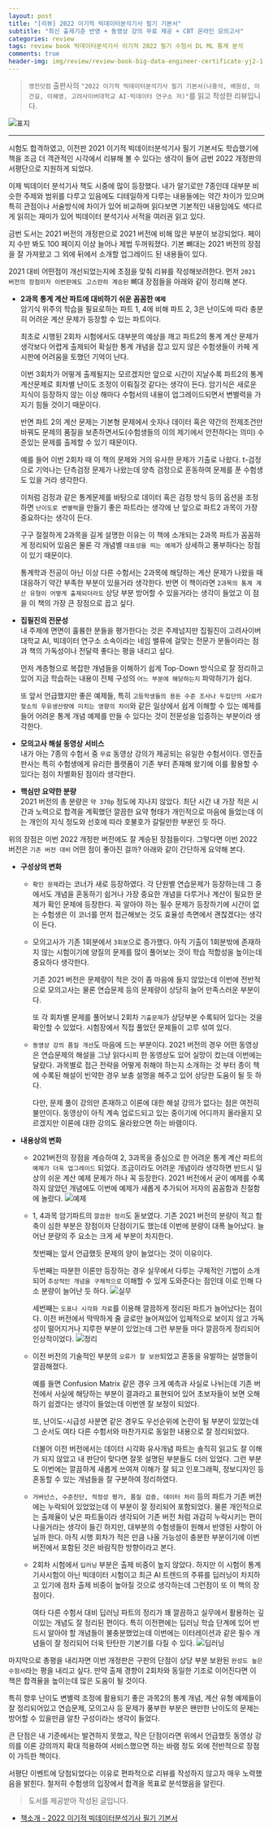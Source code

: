 ```yaml
---  
layout: post  
title: "[리뷰] 2022 이기적 빅데이터분석기사 필기 기본서"  
subtitle: "최신 출제기준 반영 + 동영상 강의 무료 제공 + CBT 온라인 모의고사"  
categories: review  
tags: review book 빅데이터분석기사 이기적 2022 필기 수험서 DL ML 통계 분석
comments: true  
header-img: img/review/review-book-big-data-engineer-certificate-yj2-1.png
---  
```

  
> `영진닷컴` 출판사의 `"2022 이기적 빅데이터분석기사 필기 기본서(나홍석, 배원성, 이건길, 이혜영, 고려사이버대학교 AI·빅데이터 연구소 저)"`를 읽고 작성한 리뷰입니다.  

![표지](https://theorydb.github.io/assets/img/review/review-book-big-data-engineer-certificate-yj2-1.png)  

---

시험도 합격하였고, 이전판 2021 이기적 빅데이터분석기사 필기 기본서도 학습했기에 책을 조금 더 객관적인 시각에서 리뷰해 볼 수 있다는 생각이 들어 금번 2022 개정판의 서평단으로 지원하게 되었다.

이제 빅데이터 분석기사 책도 시중에 많이 등장했다. 내가 알기로만 7종인데 대부분 비슷한 주제와 범위를 다루고 있음에도 디테일하게 다루는 내용들에는 약간 차이가 있으며 특히 관점이나 서술방식에 차이가 있어 비교하며 읽다보면 기본적인 내용임에도 색다르게 읽히는 재미가 있어 빅데이터 분석기사 서적을 여러권 읽고 있다.

금번 도서는 2021 버전의 개정판으로 2021 버전에 비해 많은 부분이 보강되었다. 페이지 수만 봐도 100 페이지 이상 늘어나 제법 두꺼워졌다. 기본 뼈대는 2021 버전의 장점을 잘 가져왔고 그 외에 뒤에서 소개할 업그레이드 된 내용들이 있다. 

2021 대비 어떤점이 개선되었는지에 초점을 맞춰 리뷰를 작성해보려한다. 먼저 `2021 버전의 장점이자 이번판에도 고스란히 계승된` 뼈대 장점들을 아래와 같이 정리해 본다.

* __2과목 통계 계산 파트에 대비하기 쉬운 꼼꼼한 `예제`__   
  암기식 위주의 학습을 필요로하는 파트 1, 4에 비해 파트 2, 3은 난이도에 따라 충분히 어려운 계산 문제가 등장할 수 있는 파트이다.

  최초로 시행된 2회차 시험에서도 대부분의 예상을 깨고 파트2의 통계 계산 문제가 생각보다 어렵게 출제되어 확실한 통계 개념을 잡고 있지 않은 수험생들이 카페 게시판에 어려움을 토했던 기억이 난다.

  이번 3회차가 어떻게 출제될지는 모르겠지만 앞으로 시간이 지날수록 파트2의 통계 계산문제로 회차별 난이도 조정이 이뤄질것 같다는 생각이 든다. 암기식은 새로운 지식이 등장하지 않는 이상 해마다 수험서의 내용이 업그레이드되면서 변별력을 가지기 힘들 것이기 때문이다. 
  
  반면 파트 2의 계산 문제는 기본형 문제에서 숫자나 데이터 혹은 약간의 전제조건만 바꿔도 문제의 품질을 보존하면서도(수험생들의 이의 제기에서 안전하다는 의미) 수준있는 문제를 출제할 수 있기 때문이다. 

  예를 들어 이번 2회차 때 이 책의 문제와 거의 유사한 문제가 기출로 나왔다. t-검정으로 기억나는 단측검정 문제가 나왔는데 양측 검정으로 혼동하여 문제를 푼 수험생도 있을 거라 생각한다. 
  
  이처럼 검정과 같은 통계문제를 바탕으로 데이터 혹은 검정 방식 등의 옵션을 조정하면 `난이도로 변별력`을 만들기 좋은 파트라는 생각에 난 앞으로 파트2 과목이 가장 중요하다는 생각이 든다. 

  구구 절절하게 2과목을 길게 설명한 이유는 이 책에 소개되는 2과목 파트가 꼼꼼하게 정리되어 있음은 물론 각 개념별 `대표성을 띄는 예제`가 상세하고 풍부하다는 장점이 있기 때문이다.

  통계학과 전공이 아닌 이상 다른 수험서는 2과목에 해당하는 계산 문제가 나왔을 때 대응하기 약간 부족한 부분이 있을거라 생각한다. 반면 이 책이라면 `2과목의 통계 계산 유형이 어떻게 출제되더라도` 상당 부분 방어할 수 있을거라는 생각이 들었고 이 점을 이 책의 가장 큰 장점으로 꼽고 싶다. 
  
* __집필진의 전문성__   
  내 주제에 면면이 훌륭한 분들을 평가한다는 것은 주제넘지만 집필진이 고려사이버대학교 AI, 빅데이터 연구소 소속이라는 네임 밸류에 걸맞는 전문가 분들이라는 점과 책의 가독성이나 전달력 좋다는 평을 내리고 싶다. 

  먼저 계층형으로 복잡한 개념들을 이해하기 쉽게 Top-Down 방식으로 잘 정리하고 있어 지금 학습하는 내용이 전체 구성의 `어느 부분에 해당하는지` 파악하기가 쉽다. 

  또 앞서 언급했지만 좋은 예제들, 특히 `고등학생들의 용돈 수준 조사나 두집단의 사료가 젖소의 우유생산량에 미치는 영향의 차이`와 같은 일상에서 쉽게 이해할 수 있는 예제를 들어 어려운 통계 개념 예제를 만들 수 있다는 것이 전문성을 입증하는 부분이라 생각한다. 
 
- __모의고사 해설 동영상 서비스__  
  내가 아는 7종의 수험서 중 `무료` 동영상 강의가 제공되는 유일한 수험서이다. 영진출판사는 특히 수험생에게 유리한 플랫폼이 기존 부터 존재해 왔기에 이를 활용할 수 있다는 점이 차별화된 점이라 생각한다. 

- __핵심만 요약한 분량__  
  2021 버전의 총 분량은 `약 370p` 정도에 지나지 않았다. 최단 시간 내 가장 적은 시간과 노력으로 합격을 계획했던 깔끔한 요약 형태가 개인적으로 마음에 들었는데 이는 개인의 지식 정도와 선호에 따라 호불호가 갈릴만한 부분인 듯 하다. 


위의 장점은 이번 2022 개정판 버전에도 잘 계승된 장점들이다. 그렇다면 이번 2022 버전은 `기존 버전 대비` 어떤 점이 좋아진 걸까? 아래와 같이 간단하게 요약해 본다. 

* __구성상의 변화__  
  + `확인 문제`라는 코너가 새로 등장하였다. 각 단원별 연습문제가 등장하는데 그 중에서도 개념을 혼동하기 쉽거나 가장 중요한 개념을 다루거나 계산이 필요한 문제가 확인 문제에 등장한다. 꼭 알아야 하는 필수 문제가 등장하기에 시간이 없는 수험생은 이 코너를 먼저 접근해보는 것도 효율성 측면에서 괜찮겠다는 생각이 든다.

  + 모의고사가 기존 1회분에서 `3회분`으로 증가했다. 아직 기출이 1회분밖에 존재하지 않는 시험이기에 양질의 문제를 많이 풀어보는 것이 학습 적합성을 높이는데 중요하다 생각한다. 
  
    기존 2021 버전은 문제량이 적은 것이 좀 마음에 들지 않았는데 이번에 전반적으로 모의고사는 물론 연습문제 등의 문제량이 상당히 늘어 만족스러운 부분이다.

    또 각 회차별 문제를 풀어보니 2회차 `기출문제`가 상당부분 수록되어 있다는 것을 확인할 수 있었다. 시험장에서 직접 풀었던 문제들이 고루 섞여 있다.

  + `동영상 강의 품질 개선`도 마음에 드는 부분이다. 2021 버전의 경우 어떤 동영상은 연습문제의 해설을 그냥 읽다시피 한 동영상도 있어 실망이 컸는데 이번에는 달랐다. 과목별로 접근 전략을 어떻게 취해야 하는지 소개하는 것 부터 종이 책에 수록된 해설이 빈약한 경우 보충 설명을 해주고 있어 상당한 도움이 될 듯 하다. 
  
    다만, 문제 풀이 강의만 존재하고 이론에 대한 해설 강의가 없다는 점은 여전히 불만이다. 동영상이 아직 계속 업로드되고 있는 중이기에 어디까지 올라올지 모르겠지만 이론에 대한 강의도 올라왔으면 하는 바램이다. 

* __내용상의 변화__  
  + 2021버전의 장점을 계승하여 2, 3과목을 중심으로 한 어려운 통계 계산 파트의 `예제가 더욱 업그레이드` 되었다. 조금이라도 어려운 개념이라 생각하면 반드시 일상의 쉬운 계산 예제 문제가 하나 꼭 등장한다. 2021 버전에서 굳이 예제를 수록하지 않았던 개념에도 이번에 예제가 새롭게 추가되어 저자의 꼼꼼함과 친절함에 놀랐다. 
  ![예제](https://theorydb.github.io/assets/img/review/review-book-big-data-engineer-certificate-yj2-5.png)  

  + 1, 4과목 암기파트의 `깔끔한 정리`도 돋보였다. 기존 2021 버전의 분량이 적고 함축이 심한 부분은 장점이자 단점이기도 했는데 이번에 분량이 대폭 늘어났다. 늘어난 분량의 주 요소는 크게 세 부분이 차지한다. 
  
    첫번째는 앞서 언급했듯 문제의 양이 늘었다는 것이 이유이다. 
  
    두번째는 따분한 이론만 등장하는 경우 실무에서 다루는 구체적인 기법이 소개되어 `추상적인 개념을 구체적으로` 이해할 수 있게 도와준다는 점인데 이로 인해 다소 분량이 늘어난 듯 하다.
    ![실무](https://theorydb.github.io/assets/img/review/review-book-big-data-engineer-certificate-yj2-4.png)  

    세번째는 `도표나 시각화 자료`를 이용해 깔끔하게 정리된 파트가 늘어났다는 점이다. 이전 버전에서 딱딱하게 줄 글로만 늘어져있어 입체적으로 보이지 않고 가독성이 떨어지거나 지루한 부분이 있었는데 그런 부분들 마다 깔끔하게 정리되어 인상적이었다. 
    ![정리](https://theorydb.github.io/assets/img/review/review-book-big-data-engineer-certificate-yj2-2.png)  

  + 이전 버전의 기술적인 부분의 `오류가 잘 보완`되었고 혼동을 유발하는 설명들이 깔끔해졌다. 

    예를 들면 Confusion Matrix 같은 경우 크게 예측과 사실로 나뉘는데 기존 버전에서 사실에 해당하는 부분이 결과라고 표현되어 있어 초보자들이 보면 오해하기 쉽겠다는 생각이 들었는데 이번엔 잘 보정이 되었다.

    또, 난이도-시급성 사분면 같은 경우도 우선순위에 논란이 될 부분이 있었는데 그 순서도 여타 다른 수험서와 마찬가지로 동일한 내용으로 잘 정리되었다.

    더불어 이전 버전에서는 데이터 시각화 유사개념 파트는 솔직히 읽고도 잘 이해가 되지 않았고 내 판단이 맞다면 잘못 설명된 부분들도 더러 있었다. 그런 부분도 이번에는 깔끔하게 새롭게 쓰여져 이해가 잘 되고 인포그래픽, 정보디자인 등 혼동할 수 있는 개념들을 잘 구분하여 정리하였다. 

  + `거버넌스, 수준진단, 적정성 평가, 품질 검증, 데이터 처리` 등의 파트가 기존 버전에는 누락되어 있었었는데 이 부분이 잘 정리되어 포함되었다. 물론 개인적으로는 출제율이 낮은 파트들이라 생각되어 기존 버전 처럼 과감히 누락시키는 편이 나을거라는 생각이 들긴 하지만, 대부분의 수험생들이 원해서 반영된 사항이 아닐까 한다. 아직 시행 회차가 적은 만큼 나올 가능성이 충분한 부분이기에 이번 버전에서 포함된 것은 바람직한 방향이라고 본다.

  + 2회차 시험에서 `딥러닝` 부분은 출제 비중이 높지 않았다. 하지만 이 시험이 통계 기사시험이 아닌 빅데이터 시험이고 최근 AI 트렌드의 주류를 딥러닝이 차지하고 있기에 점차 출제 비중이 높아질 것으로 생각하는데 그런점이 또 이 책의 장점이다. 

    여타 다른 수험서 대비 딥러닝 파트의 정리가 꽤 깔끔하고 실무에서 활용하는 깊이있는 개념도 잘 정리된 편이다. 특히 이전편에는 딥러닝 학습 단계에 있어 반드시 알아야 할 개념들이 불충분했었는데 이번에는 이터레이션과 같은 필수 개념들이 잘 정리되어 더욱 탄탄한 기본기를 다질 수 있다.
    ![딥러닝](https://theorydb.github.io/assets/img/review/review-book-big-data-engineer-certificate-yj2-3.png)  


마지막으로 총평을 내리자면 이번 개정판은 구판의 단점이 상당 부분 보완된 `완성도 높은 수험서`라는 평을 내리고 싶다. 만약 출제 경향이 2회차와 동일한 기조로 이어진다면 이 책은 합격율을 높이는데 많은 도움이 될 것이다. 

특히 향후 난이도 변별력 조정에 활용되기 좋은 과목2의 통계 개념, 계산 유형 예제들이 잘 정리되어있고 연습문제, 모의고사 등 문제가 풍부한 부분은 왠만한 난이도의 문제는 방어할 수 있을만큼 알찬 구성이라는 생각이 들었다.

큰 단점은 내 기준에서는 발견하지 못했고, 작은 단점이라면 위에서 언급했듯 동영상 강의를 이론 강의까지 확대 적용하여 서비스했으면 하는 바램 정도 외에 전반적으로 장점이 가득한 책이다. 

서평단 이벤트에 당첨되었다는 이유로 편파적으로 리뷰를 작성하지 않고자 매우 노력했음을 밝힌다. 철저히 수험생의 입장에서 합격을 목표로 분석했음을 알린다. 

> 도서를 제공받아 작성된 글입니다.


* [책소개 - 2022 이기적 빅데이터분석기사 필기 기본서](http://www.yes24.com/Product/Goods/103507818)

